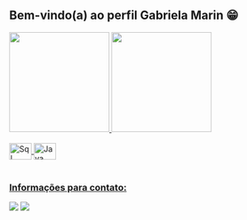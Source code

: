 ## Bem-vindo(a) ao perfil Gabriela Marin 😁

 <div>
   <a href="https://github.com/LisaHouse">
   <img height="180em" src="https://github-readme-stats.vercel.app/api?username=LisaHouse&show_icons=true&theme=radical&include_all_commits=true&count_private=true"/>
   <img height="180em" src="https://github-readme-stats.vercel.app/api/top-langs/?username=LisaHouse&layout=compact&langs_count=6&theme=tokyonight"/>
</div>
    
<div style="display: inline_block"><br>
  <img align="center" alt="Sql" height="30" width="40" src="https://cdn.jsdelivr.net/gh/devicons/devicon@latest/icons/azuresqldatabase/azuresqldatabase-original.svg">
  <img align="center" alt="Java" height="30" width="40" src="https://cdn.jsdelivr.net/gh/devicons/devicon@latest/icons/java/java-original-wordmark.svg">
</div>
 
<br>
 
### Informações para contato:
 
<div> 
  <a href = "mailto:gabigmarin@gmail.com"><img src="https://img.shields.io/badge/-Gmail-%23333?style=for-the-badge&logo=gmail&logoColor=white" target="_blank"></a>
  <a href="[https://www.linkedin.com/in/ricardohdias](https://www.linkedin.com/in/gabriela-marin-b8b586248/)" target="_blank"><img src="https://img.shields.io/badge/-LinkedIn-%230077B5?style=for-the-badge&logo=linkedin&logoColor=white" target="_blank"></a>
</div>
